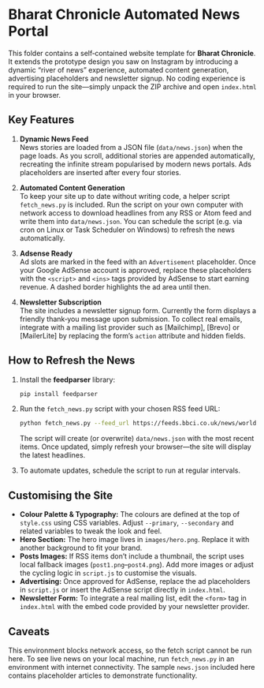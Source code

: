 # Bharat Chronicle Automated News Portal

This folder contains a self‑contained website template for **Bharat Chronicle**.  It
extends the prototype design you saw on Instagram by introducing a dynamic
“river of news” experience, automated content generation, advertising
placeholders and newsletter signup.  No coding experience is required to run
the site—simply unpack the ZIP archive and open `index.html` in your browser.

## Key Features

1. **Dynamic News Feed**  
   News stories are loaded from a JSON file (`data/news.json`) when the page
   loads.  As you scroll, additional stories are appended automatically,
   recreating the infinite stream popularised by modern news portals.  Ads
   placeholders are inserted after every four stories.

2. **Automated Content Generation**  
   To keep your site up to date without writing code, a helper script
   `fetch_news.py` is included.  Run the script on your own computer with
   network access to download headlines from any RSS or Atom feed and write
   them into `data/news.json`.  You can schedule the script (e.g. via cron on
   Linux or Task Scheduler on Windows) to refresh the news automatically.

3. **Adsense Ready**  
   Ad slots are marked in the feed with an `Advertisement` placeholder.  Once
   your Google AdSense account is approved, replace these placeholders with
   the `<script>` and `<ins>` tags provided by AdSense to start earning
   revenue.  A dashed border highlights the ad area until then.

4. **Newsletter Subscription**  
   The site includes a newsletter signup form.  Currently the form displays a
   friendly thank‑you message upon submission.  To collect real emails,
   integrate with a mailing list provider such as [Mailchimp], [Brevo] or
   [MailerLite] by replacing the form’s `action` attribute and hidden fields.

## How to Refresh the News

1. Install the **feedparser** library:

   ```bash
   pip install feedparser
   ```

2. Run the `fetch_news.py` script with your chosen RSS feed URL:

   ```bash
   python fetch_news.py --feed_url https://feeds.bbci.co.uk/news/world/rss.xml --limit 20
   ```

   The script will create (or overwrite) `data/news.json` with the most
   recent items.  Once updated, simply refresh your browser—the site will
   display the latest headlines.

3. To automate updates, schedule the script to run at regular intervals.

## Customising the Site

- **Colour Palette & Typography:**  The colours are defined at the top of
  `style.css` using CSS variables.  Adjust `--primary`, `--secondary` and
  related variables to tweak the look and feel.
- **Hero Section:**  The hero image lives in `images/hero.png`.  Replace it
  with another background to fit your brand.
- **Posts Images:**  If RSS items don’t include a thumbnail, the script uses
  local fallback images (`post1.png`–`post4.png`).  Add more images or adjust
  the cycling logic in `script.js` to customise the visuals.
- **Advertising:**  Once approved for AdSense, replace the ad placeholders in
  `script.js` or insert the AdSense script directly in `index.html`.
- **Newsletter Form:**  To integrate a real mailing list, edit the
  `<form>` tag in `index.html` with the embed code provided by your
  newsletter provider.

## Caveats

This environment blocks network access, so the fetch script cannot be run here.
To see live news on your local machine, run `fetch_news.py` in an environment
with internet connectivity.  The sample `news.json` included here contains
placeholder articles to demonstrate functionality.